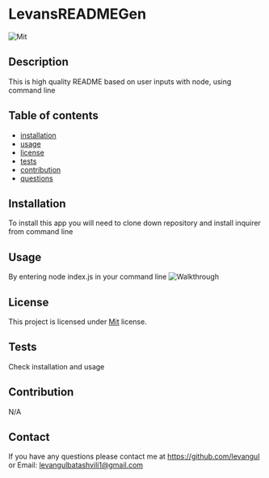 
  # LevansREADMEGen
  ![Mit](https://img.shields.io/badge/license-Mit-brightgreen)

  ## Description
  This is high quality README based on user inputs with node, using command line

  ## Table of contents
  - [installation](#installation)
  - [usage](#usage)
  - [license](#license)
  - [tests](#tests)
  - [contribution](#contribution)
  - [questions](#questions)

  ## Installation
  To install this app you will need to clone down repository and install inquirer from command line

  ## Usage

  By entering node index.js in your command line
  ![Walkthrough](https://github.com/Levangul/LevansREADMEgen/assets/150108077/2bcb6a1e-d49f-4701-94f3-2ac24d38ab42)
  
  ## License
    
  This project is licensed under [Mit](https://opensource.org/blog/license/Mit) license. 

  ## Tests

  Check installation and usage
  ## Contribution

  N/A
  ## Contact

  If you have any questions please contact me at 
  https://github.com/levangul 
  or Email: levangulbatashvili1@gmail.com

